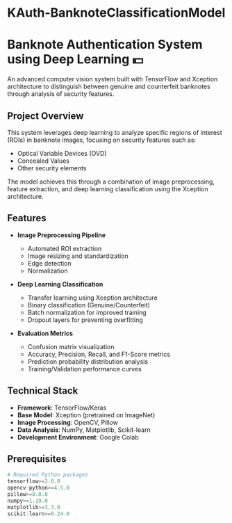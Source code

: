 # KAuth-BanknoteClassificationModel

# Banknote Authentication System using Deep Learning 💵

An advanced computer vision system built with TensorFlow and Xception architecture to distinguish between genuine and counterfeit banknotes through analysis of security features.

## Project Overview

This system leverages deep learning to analyze specific regions of interest (ROIs) in banknote images, focusing on security features such as:
- Optical Variable Devices (OVD)
- Concealed Values
- Other security elements

The model achieves this through a combination of image preprocessing, feature extraction, and deep learning classification using the Xception architecture.

## Features

- **Image Preprocessing Pipeline**
  - Automated ROI extraction
  - Image resizing and standardization
  - Edge detection
  - Normalization

- **Deep Learning Classification**
  - Transfer learning using Xception architecture
  - Binary classification (Genuine/Counterfeit)
  - Batch normalization for improved training
  - Dropout layers for preventing overfitting

- **Evaluation Metrics**
  - Confusion matrix visualization
  - Accuracy, Precision, Recall, and F1-Score metrics
  - Prediction probability distribution analysis
  - Training/Validation performance curves

## Technical Stack

- **Framework**: TensorFlow/Keras
- **Base Model**: Xception (pretrained on ImageNet)
- **Image Processing**: OpenCV, Pillow
- **Data Analysis**: NumPy, Matplotlib, Scikit-learn
- **Development Environment**: Google Colab

## Prerequisites

```python
# Required Python packages
tensorflow>=2.0.0
opencv-python>=4.5.0
pillow>=8.0.0
numpy>=1.19.0
matplotlib>=3.3.0
scikit-learn>=0.24.0
```
